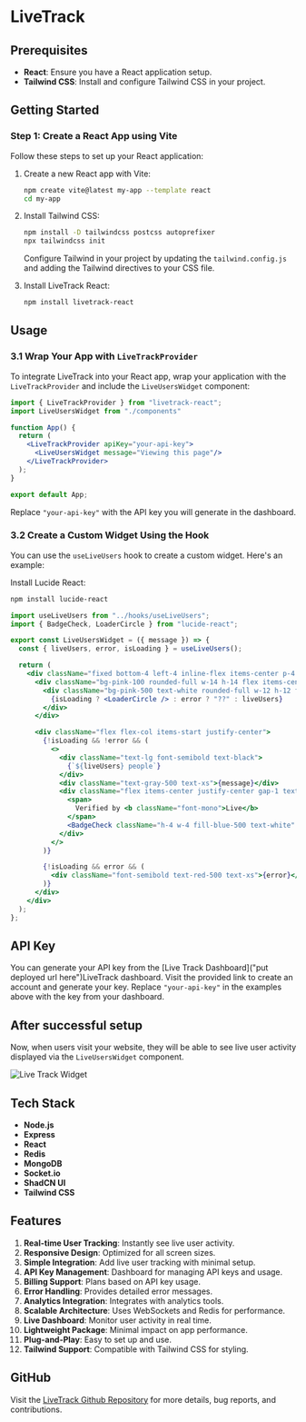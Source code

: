 # LiveTrack

## Prerequisites

- **React**: Ensure you have a React application setup.
- **Tailwind CSS**: Install and configure Tailwind CSS in your project.

## Getting Started

### Step 1: Create a React App using Vite

Follow these steps to set up your React application:

1. Create a new React app with Vite:

   ```bash
   npm create vite@latest my-app --template react
   cd my-app
   ```

2. Install Tailwind CSS:

   ```bash
   npm install -D tailwindcss postcss autoprefixer
   npx tailwindcss init
   ```

   Configure Tailwind in your project by updating the `tailwind.config.js` and adding the Tailwind directives to your CSS file.

3. Install LiveTrack React:
   ```bash
   npm install livetrack-react
   ```

## Usage

### 3.1 Wrap Your App with `LiveTrackProvider`

To integrate LiveTrack into your React app, wrap your application with the `LiveTrackProvider` and include the `LiveUsersWidget` component:

```jsx
import { LiveTrackProvider } from "livetrack-react";
import LiveUsersWidget from "./components"

function App() {
  return (
    <LiveTrackProvider apiKey="your-api-key">
      <LiveUsersWidget message="Viewing this page"/>
    </LiveTrackProvider>
  );
}

export default App;
```

Replace `"your-api-key"` with the API key you will generate in the dashboard.

### 3.2 Create a Custom Widget Using the Hook

You can use the `useLiveUsers` hook to create a custom widget. Here's an example:

Install Lucide React:
```bash
npm install lucide-react
```

```jsx
import useLiveUsers from "../hooks/useLiveUsers";
import { BadgeCheck, LoaderCircle } from "lucide-react";

export const LiveUsersWidget = ({ message }) => {
  const { liveUsers, error, isLoading } = useLiveUsers();

  return (
    <div className="fixed bottom-4 left-4 inline-flex items-center p-4 px-5 bg-white text-sm font-medium font-poppins border rounded-full shadow-lg h-20 max-w-xs space-x-2">
      <div className="bg-pink-100 rounded-full w-14 h-14 flex items-center justify-center">
        <div className="bg-pink-500 text-white rounded-full w-12 h-12 flex items-center justify-center font-bold text-lg animate-pulse">
          {isLoading ? <LoaderCircle /> : error ? "??" : liveUsers}
        </div>
      </div>

      <div className="flex flex-col items-start justify-center">
        {!isLoading && !error && (
          <>
            <div className="text-lg font-semibold text-black">
              {`${liveUsers} people`}
            </div>
            <div className="text-gray-500 text-xs">{message}</div>
            <div className="flex items-center justify-center gap-1 text-blue-500 text-xs">
              <span>
                Verified by <b className="font-mono">Live</b>
              </span>
              <BadgeCheck className="h-4 w-4 fill-blue-500 text-white" />
            </div>
          </>
        )}

        {!isLoading && error && (
          <div className="font-semibold text-red-500 text-xs">{error}</div>
        )}
      </div>
    </div>
  );
};
```

## API Key

You can generate your API key from the [Live Track Dashboard]("put deployed url here")LiveTrack dashboard. Visit the provided link to create an account and generate your key. Replace `"your-api-key"` in the examples above with the key from your dashboard.

## After successful setup

Now, when users visit your website, they will be able to see live user activity displayed via the `LiveUsersWidget` component.

![Live Track Widget](https://imgur.com/Nceyps1.png)

## Tech Stack

- **Node.js**
- **Express**
- **React**
- **Redis**
- **MongoDB**
- **Socket.io**
- **ShadCN UI**
- **Tailwind CSS**

## Features

1. **Real-time User Tracking**: Instantly see live user activity.
2. **Responsive Design**: Optimized for all screen sizes.
3. **Simple Integration**: Add live user tracking with minimal setup.
4. **API Key Management**: Dashboard for managing API keys and usage.
5. **Billing Support**: Plans based on API key usage.
6. **Error Handling**: Provides detailed error messages.
7. **Analytics Integration**: Integrates with analytics tools.
8. **Scalable Architecture**: Uses WebSockets and Redis for performance.
9. **Live Dashboard**: Monitor user activity in real time.
10. **Lightweight Package**: Minimal impact on app performance.
11. **Plug-and-Play**: Easy to set up and use.
12. **Tailwind Support**: Compatible with Tailwind CSS for styling.

## GitHub

Visit the [LiveTrack Github Repository](https://github.com/Kunal-jaiswal972/LiveTrack/) for more details, bug reports, and contributions.
